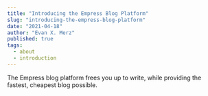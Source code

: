 ```yaml
---
title: "Introducing the Empress Blog Platform"
slug: "introducing-the-empress-blog-platform"
date: "2021-04-18"
author: "Evan X. Merz"
published: true
tags: 
  - about
  - introduction
---
```


The Empress blog platform frees you up to write, while providing the fastest, cheapest blog possible.
